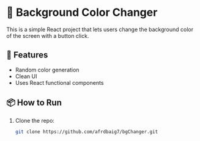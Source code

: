 # 🎨 Background Color Changer

This is a simple React project that lets users change the background color of the screen with a button click.

## 🚀 Features

- Random color generation
- Clean UI
- Uses React functional components

## 📦 How to Run

1. Clone the repo:
   ```bash
   git clone https://github.com/afrdbaig7/bgChanger.git


